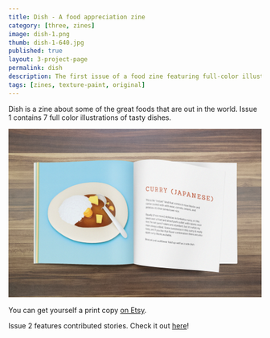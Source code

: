 ```yaml
---
title: Dish - A food appreciation zine
category: [three, zines]
image: dish-1.png
thumb: dish-1-640.jpg
published: true
layout: 3-project-page
permalink: dish
description: The first issue of a food zine featuring full-color illustrations modeled and rendered in Blender. Debuted at Short Run 2015 in Seattle.
tags: [zines, texture-paint, original]
---
```

Dish is a zine about some of the great foods that are out in the world. Issue 1 contains 7 full color illustrations of tasty dishes. 

<img src="/images/three/dish-2.jpg">

You can get yourself a print copy [on Etsy](https://www.etsy.com/listing/251527824/dish-a-food-appreciation-zine-issue-1). 

Issue 2 features contributed stories. Check it out [here](/dish-issue-2)! 
